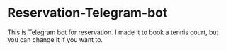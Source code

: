 # Reservation-Telegram-bot
This is Telegram bot for reservation.
I made it to book a tennis court, but you can change it if you want to.
